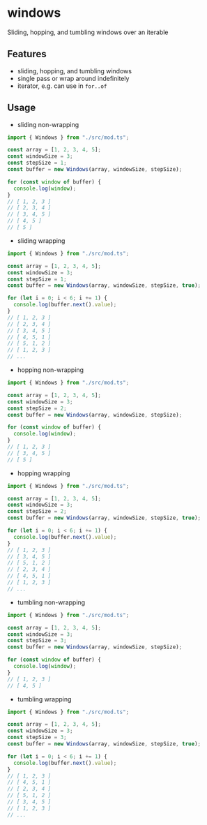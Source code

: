 # windows

Sliding, hopping, and tumbling windows over an iterable



## Features

- sliding, hopping, and tumbling windows
- single pass or wrap around indefinitely
- iterator, e.g. can use in `for..of`



## Usage

- sliding non-wrapping

```ts
import { Windows } from "./src/mod.ts";

const array = [1, 2, 3, 4, 5];
const windowSize = 3;
const stepSize = 1;
const buffer = new Windows(array, windowSize, stepSize);

for (const window of buffer) {
  console.log(window);
}
// [ 1, 2, 3 ]
// [ 2, 3, 4 ]
// [ 3, 4, 5 ]
// [ 4, 5 ]
// [ 5 ]
```

- sliding wrapping

```ts
import { Windows } from "./src/mod.ts";

const array = [1, 2, 3, 4, 5];
const windowSize = 3;
const stepSize = 1;
const buffer = new Windows(array, windowSize, stepSize, true);

for (let i = 0; i < 6; i += 1) {
  console.log(buffer.next().value);
}
// [ 1, 2, 3 ]
// [ 2, 3, 4 ]
// [ 3, 4, 5 ]
// [ 4, 5, 1 ]
// [ 5, 1, 2 ]
// [ 1, 2, 3 ]
// ...
```

- hopping non-wrapping

```ts
import { Windows } from "./src/mod.ts";

const array = [1, 2, 3, 4, 5];
const windowSize = 3;
const stepSize = 2;
const buffer = new Windows(array, windowSize, stepSize);

for (const window of buffer) {
  console.log(window);
}
// [ 1, 2, 3 ]
// [ 3, 4, 5 ]
// [ 5 ]
```

- hopping wrapping

```ts
import { Windows } from "./src/mod.ts";

const array = [1, 2, 3, 4, 5];
const windowSize = 3;
const stepSize = 2;
const buffer = new Windows(array, windowSize, stepSize, true);

for (let i = 0; i < 6; i += 1) {
  console.log(buffer.next().value);
}
// [ 1, 2, 3 ]
// [ 3, 4, 5 ]
// [ 5, 1, 2 ]
// [ 2, 3, 4 ]
// [ 4, 5, 1 ]
// [ 1, 2, 3 ]
// ...
```

- tumbling non-wrapping

```ts
import { Windows } from "./src/mod.ts";

const array = [1, 2, 3, 4, 5];
const windowSize = 3;
const stepSize = 3;
const buffer = new Windows(array, windowSize, stepSize);

for (const window of buffer) {
  console.log(window);
}
// [ 1, 2, 3 ]
// [ 4, 5 ]
```

- tumbling wrapping

```ts
import { Windows } from "./src/mod.ts";

const array = [1, 2, 3, 4, 5];
const windowSize = 3;
const stepSize = 3;
const buffer = new Windows(array, windowSize, stepSize, true);

for (let i = 0; i < 6; i += 1) {
  console.log(buffer.next().value);
}
// [ 1, 2, 3 ]
// [ 4, 5, 1 ]
// [ 2, 3, 4 ]
// [ 5, 1, 2 ]
// [ 3, 4, 5 ]
// [ 1, 2, 3 ]
// ...
```
